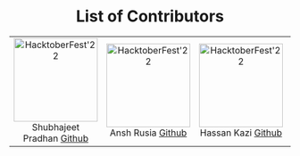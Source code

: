 <div align='center'>
<h1>List of Contributors</h1>
</div>

<table align="center">
  <tr align="center">
  <!-- Profile information starts from here -->
    <td align="center">
       <img src="https://avatars.githubusercontent.com/u/76960580?v=4" width="150px" alt="HacktoberFest'22" />
      <br/>
      Shubhajeet Pradhan
      <a href="https://github.com/shubhajeet1207">Github</a>
    </td>
    <!-- End of Profile Information -->
    <!-- Add your profiles from here -->
    <td align="center">
       <img src="https://avatars.githubusercontent.com/u/85791796?v=4" width="150px" alt="HacktoberFest'22" />
      <br/>
      Ansh Rusia
      <a href="https://github.com/anshrusia200">Github</a>
    </td>
     <td align="center">
       <img src="https://avatars.githubusercontent.com/u/84630851?v=4" width="150px" alt="HacktoberFest'22" />
      <br/>
      Hassan Kazi
      <a href="https://github.com/ANDROIDHASSAN">Github</a>
    </td>
    <td align="center">
       <img src="https://avatars.githubusercontent.com/u/78133279?v=4" width="150px" alt="HacktoberFest'22" />
      <br/>
     Lovish Dak
      <a href="https://github.com/Lovish-Dak">Github</a>
    </td>
    <td align="center">
       <img src="https://avatars.githubusercontent.com/u/95903010?v=4" width="150px" alt="HacktoberFest'22" />
      <br/>
     Pavan Kamthane
      <a href="https://github.com/Pavan-Kamthane">Github</a>
      </td>
    <td align="center">
       <img src="https://avatars.githubusercontent.com/u/102895022?v=4" width="150px" alt="HacktoberFest'22" />
      <br/>
     Pranit Kumar Singh
      <a href="https://github.com/pranit9000">Github</a>
    </td>
    <td align="center">
       <img src="https://avatars.githubusercontent.com/u/20249719?v=4" width="150px" alt="HacktoberFest'22" />
      <br/>
     Syyam Noor
      <a href="https://github.com/syyam">Github</a>
    </td>
    <td align="center">
       <img src="https://avatars.githubusercontent.com/u/55330949?s=400&v=4" width="150px" alt="HacktoberFest'22" />
      <br/>
      Pokuri Gnana Samhitha
      <a href="https://github.com/Pokurignanasamhitha">Github</a>
    </td>
    <td align="center">
       <img src="https://avatars.githubusercontent.com/u/55330949?s=400&v=4](https://avatars.githubusercontent.com/u/90183587?s=400&v=4)" width="150px" alt="HacktoberFest'22" />
      <br/>
      Siddharth
      <a href="https://github.com/Siddharth2812">Github</a>
    </td>
    </tr>
    </table>

